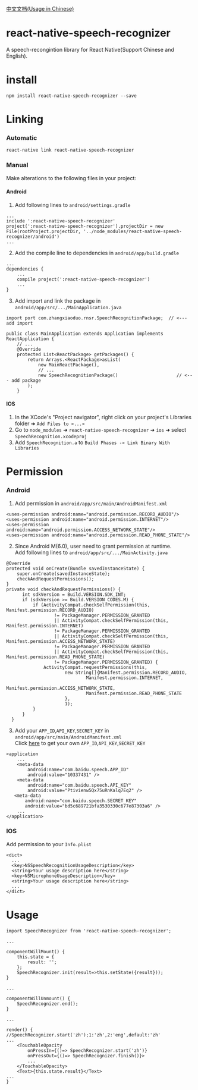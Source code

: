 <a href="https://github.com/Mrzhangxiaoduo/react-native-speech-recognizer/blob/master/README-CN.md">中文文档(Usage in Chinese)</a>
# react-native-speech-recognizer
A speech-recongintion library for React Native(Support Chinese and English).
# install
```
npm install react-native-speech-recognizer --save
```
# Linking
### Automatic  
```
react-native link react-native-speech-recognizer
```
### Manual  
  Make alterations to the following files in your project:
#### Android

1. Add following lines to `android/settings.gradle`
```
...
include ':react-native-speech-recognizer'
project(':react-native-speech-recognizer').projectDir = new File(rootProject.projectDir, '../node_modules/react-native-speech-recognizer/android')
...
```
2. Add the compile line to dependencies in `android/app/build.gradle`
```
...
dependencies {
    ...
    compile project(':react-native-speech-recognizer')
    ...
}
```
3. Add import and link the package in `android/app/src/.../MainApplication.java`
```
import port com.zhangxiaoduo.rnsr.SpeechRecognitionPackage;  // <--- add import

public class MainApplication extends Application implements ReactApplication {
    // ...
    @Override
    protected List<ReactPackage> getPackages() {
        return Arrays.<ReactPackage>asList(
            new MainReactPackage(),
            // ...
            new SpeechRecognitionPackage()                      // <--- add package
        );
    }
```
#### IOS
1. In the XCode's "Project navigator", right click on your project's Libraries folder ➜ `Add Files to <...>`
2. Go to `node_modules` ➜ `react-native-speech-recognizer` ➜ `ios` ➜ select `SpeechRecognition.xcodeproj`
3. Add `SpeechRecognition.a` to `Build Phases -> Link Binary With Libraries`
# Permission
### Android
1. Add permission in `android/app/src/main/AndroidManifest.xml`
```
<uses-permission android:name="android.permission.RECORD_AUDIO"/>
<uses-permission android:name="android.permission.INTERNET"/>
<uses-permission android:name="android.permission.ACCESS_NETWORK_STATE"/>
<uses-permission android:name="android.permission.READ_PHONE_STATE"/>
```
2. Since Android M(6.0), user need to grant permission at runtime.  
Add following lines to `android/app/src/.../MainActivity.java`
```
@Override
protected void onCreate(Bundle savedInstanceState) {
    super.onCreate(savedInstanceState);
    checkAndRequestPermissions();
}
private void checkAndRequestPermissions() {
      int sdkVersion = Build.VERSION.SDK_INT;
      if (sdkVersion >= Build.VERSION_CODES.M) {
          if (ActivityCompat.checkSelfPermission(this, Manifest.permission.RECORD_AUDIO)
                  != PackageManager.PERMISSION_GRANTED
                  || ActivityCompat.checkSelfPermission(this, Manifest.permission.INTERNET)
                  != PackageManager.PERMISSION_GRANTED
                  || ActivityCompat.checkSelfPermission(this, Manifest.permission.ACCESS_NETWORK_STATE)
                  != PackageManager.PERMISSION_GRANTED
                  || ActivityCompat.checkSelfPermission(this, Manifest.permission.READ_PHONE_STATE)
                  != PackageManager.PERMISSION_GRANTED) {
              ActivityCompat.requestPermissions(this,
                      new String[]{Manifest.permission.RECORD_AUDIO,
                              Manifest.permission.INTERNET,
                              Manifest.permission.ACCESS_NETWORK_STATE,
                              Manifest.permission.READ_PHONE_STATE
                      },
                      1);
          }
      }
  }
```
3. Add your `APP_ID`,`API_KEY`,`SECRET_KEY` in `android/app/src/main/AndroidManifest.xml`  
Click <a href="http://yuyin.baidu.com/">here</a> to get your own `APP_ID`,`API_KEY`,`SECRET_KEY`
```
<application
    ...
    <meta-data
        android:name="com.baidu.speech.APP_ID"
        android:value="10337431" />
    <meta-data
        android:name="com.baidu.speech.API_KEY"
        android:value="Ptivienw5Qx75uRnKalq7Eq2" />
   <meta-data
       android:name="com.baidu.speech.SECRET_KEY"
       android:value="bd5c689721bfa3530330c677e87303a6" />
    ...
</application>
```
### IOS
Add permission to your `Info.plist`
```
<dict>
  ...
  <key>NSSpeechRecognitionUsageDescription</key>
  <string>Your usage description here</string>
  <key>NSMicrophoneUsageDescription</key>
  <string>Your usage description here</string>
  ...
</dict>
```
# Usage
```
import SpeechRecognizer from 'react-native-speech-recognizer';

...

componentWillMount() {
    this.state = {
        result: '';
    };
    SpeechRecognizer.init(result=>this.setState({result}));
}

...

componentWillUnmount() {
    SpeechRecognizer.end();
}

...

render() {
//SpeechRecognizer.start('zh');1:'zh',2:'eng',default:'zh'
...
    <TouchableOpacity 
        onPressIn={()=> SpeechRecognizer.start('zh')} 
        onPressOut={()=> SpeechRecognizer.finish()}>
        ...
    </TouchableOpacity>
    <Text>{this.state.result}</Text>
...
}
```
